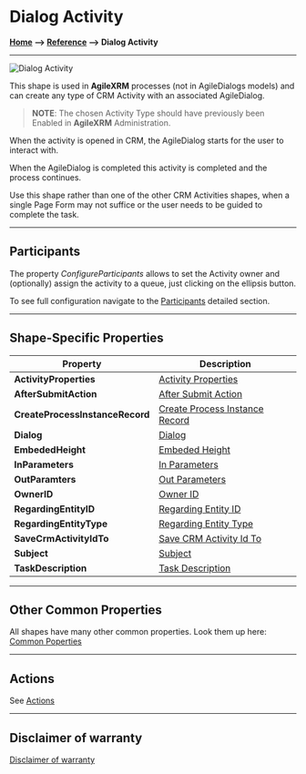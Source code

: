 # Dialog Activity

**[Home](/) --> [Reference](/ref) --> Dialog Activity**

---

![Dialog Activity](media/DialogActivity.png)

This shape is used in **AgileXRM** processes (not in AgileDialogs models) and can
create any type of CRM Activity with an associated AgileDialog.

> **NOTE**: The chosen Activity Type should have previously been Enabled in
**AgileXRM** Administration.

When the activity is opened in CRM, the AgileDialog starts for the user to
interact with.

When the AgileDialog is completed this activity is completed and the process
continues.

Use this shape rather than one of the other CRM Activities shapes, when a single Page
Form may not suffice or the user needs to be guided to complete the task.

---

## Participants

The property *ConfigureParticipants* allows to set the Activity owner and (optionally) assign the activity to a queue, just clicking on the ellipsis button.

To see full configuration navigate to the [Participants](./common/Participants.md) detailed section.

---

## Shape-Specific Properties

| Property | Description |
| -------- | ----------- |
| **ActivityProperties**            |[Activity Properties](common/ActivityProperties.md)|
| **AfterSubmitAction**             |[After Submit Action](common/AfterSubmitAction.md)|
| **CreateProcessInstanceRecord**   |[Create Process Instance Record](common/CreateProcessInstanceRecord.md)|
| **Dialog**                        |[Dialog](common/SubProcess.md)|
| **EmbededHeight**                 |[Embeded Height](common/EmbededHeight.md)|
| **InParameters**                  |[In Parameters](common/InParameters.md)|
| **OutParamters**                  |[Out Parameters](common/OutParamters.md)|
| **OwnerID**                       |[Owner ID](common/OwnerID.md)|
| **RegardingEntityID**             |[Regarding Entity ID](common/RegardingEntityID.md)|
| **RegardingEntityType**           |[Regarding Entity Type](common/RegardingEntityType.md)|
| **SaveCrmActivityIdTo**           |[Save CRM Activity Id To](common/SaveCrmActivityIdTo.md)|
| **Subject**                       |[Subject](common/Subject.md)|
| **TaskDescription**               |[Task Description](common/TaskDescription.md)|

---

## Other Common Properties

All shapes have many other common properties. Look them up here: [Common Poperties](common/README.md)

---

## Actions

See [Actions](common/Actions.md)

---

## Disclaimer of warranty

[Disclaimer of warranty](../guides/common/DisclaimerOfWarranty.md)
